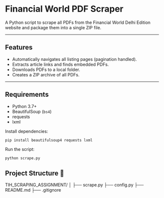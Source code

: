 # Financial World PDF Scraper

A Python script to scrape all PDFs from the Financial World Delhi Edition website and package them into a single ZIP file.

---

## Features

- Automatically navigates all listing pages (pagination handled).
- Extracts article links and finds embedded PDFs.
- Downloads PDFs to a local folder.
- Creates a ZIP archive of all PDFs.

---

## Requirements

- Python 3.7+
- BeautifulSoup (`bs4`)
- requests
- lxml

Install dependencies:

```bash
pip install beautifulsoup4 requests lxml
```

Run the script:

```
python scrape.py
```

## Project Structure 📂

TIH_SCRAPING_ASSIGNMENT/
│
├── scrape.py
├── config.py
├── README.md
├── .gitignore
